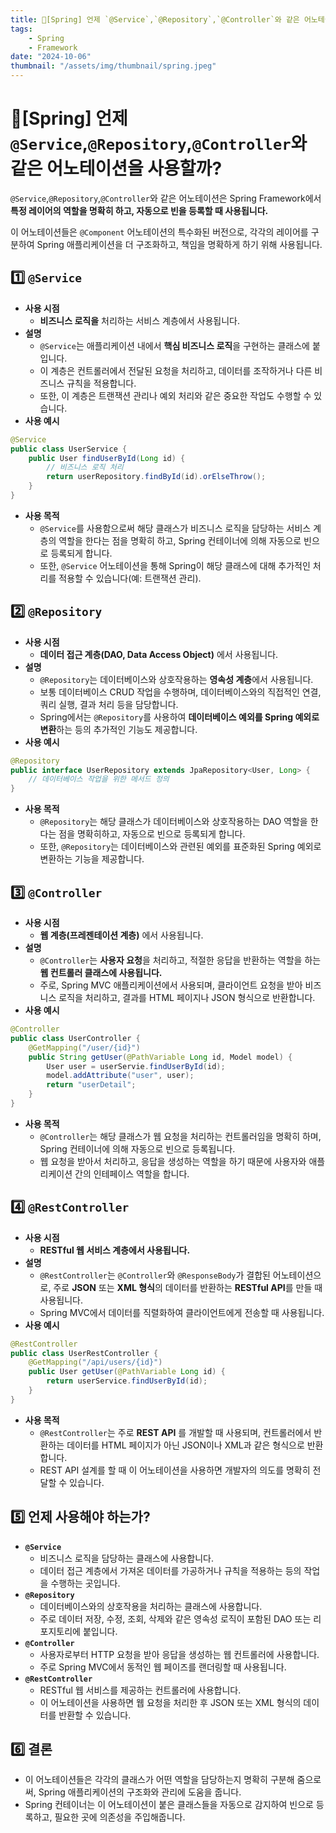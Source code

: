 ```yaml
---
title: 🍃[Spring] 언제 `@Service`,`@Repository`,`@Controller`와 같은 어노테이션을 사용할까?
tags:
    - Spring
    - Framework
date: "2024-10-06"
thumbnail: "/assets/img/thumbnail/spring.jpeg"
---
```


# 🍃[Spring] 언제 `@Service`,`@Repository`,`@Controller`와 같은 어노테이션을 사용할까?

`@Service`,`@Repository`,`@Controller`와 같은 어노테이션은 Spring Framework에서 **특정 레이어의 역할을 명확히 하고, 자동으로 빈을 등록할 때 사용됩니다.**

이 어노테이션들은 `@Component` 어노테이션의 특수화된 버전으로, 각각의 레이어를 구분하여 Spring 애플리케이션을 더 구조화하고, 책임을 명확하게 하기 위해 사용됩니다.

## 1️⃣ `@Service`
- **사용 시점**
    - **비즈니스 로직을** 처리하는 서비스 계층에서 사용됩니다.
- **설명**
    - `@Service`는 애플리케이션 내에서 **핵심 비즈니스 로직**을 구현하는 클래스에 붙입니다.
    - 이 계층은 컨트롤러에서 전달된 요청을 처리하고, 데이터를 조작하거나 다른 비즈니스 규칙을 적용합니다.
    - 또한, 이 계층은 트랜잭션 관리나 예외 처리와 같은 중요한 작업도 수행할 수 있습니다.
- **사용 예시**
```java
@Service
public class UserService {
    public User findUserById(Long id) {
        // 비즈니스 로직 처리
        return userRepository.findById(id).orElseThrow();
    }
}
```

- **사용 목적**
    - `@Service`를 사용함으로써 해당 클래스가 비즈니스 로직을 담당하는 서비스 계층의 역할을 한다는 점을 명확히 하고, Spring 컨테이너에 의해 자동으로 빈으로 등록되게 합니다.
    - 또한, `@Service` 어노테이션을 통해 Spring이 해당 클래스에 대해 추가적인 처리를 적용할 수 있습니다(예: 트랜잭션 관리).

## 2️⃣ `@Repository`
- **사용 시점**
    - **데이터 접근 계층(DAO, Data Access Object)** 에서 사용됩니다.
- **설명**
    - `@Repository`는 데이터베이스와 상호작용하는 **영속성 계층**에서 사용됩니다.
    - 보통 데이터베이스 CRUD 작업을 수행하며, 데이터베이스와의 직접적인 연결, 쿼리 실행, 결과 처리 등을 담당합니다.
    - Spring에서는 `@Repository`를 사용하여 **데이터베이스 예외를 Spring 예외로 변환**하는 등의 추가적인 기능도 제공합니다.
- **사용 예시**
```java
@Repository
public interface UserRepository extends JpaRepository<User, Long> {
    // 데이터베이스 작업을 위한 메서드 정의
}
```

- **사용 목적**
    - `@Repository`는 해당 클래스가 데이터베이스와 상호작용하는 DAO 역할을 한다는 점을 명확히하고, 자동으로 빈으로 등록되게 합니다.
    - 또한, `@Repository`는 데이터베이스와 관련된 예외를 표준화된 Spring 예외로 변환하는 기능을 제공합니다.

## 3️⃣ `@Controller`
- **사용 시점**
    - **웹 계층(프레젠테이션 계층)** 에서 사용됩니다.
- **설명**
    - `@Controller`는 **사용자 요청**을 처리하고, 적절한 응답을 반환하는 역할을 하는 **웹 컨트롤러 클래스에 사용됩니다.**
    - 주로, Spring MVC 애플리케이션에서 사용되며, 클라이언트 요청을 받아 비즈니스 로직을 처리하고, 결과를 HTML 페이지나 JSON 형식으로 반환합니다.
- **사용 예시**
```java
@Controller
public class UserController {
    @GetMapping("/user/{id}")
    public String getUser(@PathVariable Long id, Model model) {
        User user = userServie.findUserById(id);
        model.addAttribute("user", user);
        return "userDetail";
    }
}
```

- **사용 목적**
    - `@Controller`는 해당 클래스가 웹 요청을 처리하는 컨트롤러임을 명확히 하며, Spring 컨테이너에 의해 자동으로 빈으로 등록됩니다.
    - 웹 요청을 받아서 처리하고, 응답을 생성하는 역할을 하기 때문에 사용자와 애플리케이션 간의 인테페이스 역할을 합니다.

## 4️⃣ `@RestController`
- **사용 시점**
    - **RESTful 웹 서비스 계층에서 사용됩니다.**
- **설명**
    - `@RestController`는 `@Controller`와 `@ResponseBody`가 결합된 어노테이션으로, 주로 **JSON** 또는 **XML 형식**의 데이터를 반환하는 **RESTful API**를 만들 때 사용됩니다.
    - Spring MVC에서 데이터를 직렬화하여 클라이언트에게 전송할 때 사용됩니다.
- **사용 예시**
```java
@RestController
public class UserRestController {
    @GetMapping("/api/users/{id}")
    public User getUser(@PathVariable Long id) {
        return userService.findUserById(id);
    }
}
```
- **사용 목적**
    - `@RestController`는 주로 **REST API** 를 개발할 때 사용되며, 컨트롤러에서 반환하는 데이터를 HTML 페이지가 아닌 JSON이나 XML과 같은 형식으로 반환합니다.
    - REST API 설계를 할 때 이 어노테이션을 사용하면 개발자의 의도를 명확히 전달할 수 있습니다.

## 5️⃣ 언제 사용해야 하는가?
- **`@Service`**
    - 비즈니스 로직을 담당하는 클래스에 사용합니다.
    - 데이터 접근 계층에서 가져온 데이터를 가공하거나 규칙을 적용하는 등의 작업을 수행하는 곳입니다.
- **`@Repository`**
    - 데이터베이스와의 상호작용을 처리하는 클래스에 사용합니다.
    - 주로 데이터 저장, 수정, 조회, 삭제와 같은 영속성 로직이 포함된 DAO 또는 리포지토리에 붙입니다.
- **`@Controller`**
    - 사용자로부터 HTTP 요청을 받아 응답을 생성하는 웹 컨트롤러에 사용합니다.
    - 주로 Spring MVC에서 동적인 웹 페이즈를 랜더링할 때 사용됩니다.
- **`@RestController`**
    - RESTful 웹 서비스를 제공하는 컨트롤러에 사용합니다.
    - 이 어노테이션을 사용하면 웹 요청을 처리한 후 JSON 또는 XML 형식의 데이터를 반환할 수 있습니다.

## 6️⃣ 결론
- 이 어노테이션들은 각각의 클래스가 어떤 역할을 담당하는지 명확히 구분해 줌으로써, Spring 애플리케이션의 구조화와 관리에 도움을 줍니다.
- Spring 컨테이너는 이 어노테이션이 붙은 클래스들을 자동으로 감지하여 빈으로 등록하고, 필요한 곳에 의존성을 주입해줍니다.
